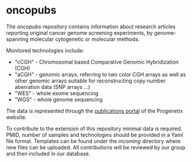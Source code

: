 # oncopubs

The _oncopubs_ repository contains information about research articles reporting original cancer genome screening experiments, by genome-spanning molecular cytogenetic or molecular methods.

Monitored technologies include:

* "cCGH" - Chromosomal based Comparative Genomic Hybridization (CGH)
* "aCGH" - genomic arrays, referring to two color CGH arrays as well as other genomic arrays suitable for reconstructing copy number aberration data (SNP arrays ...)
* "WES" - whole exome sequencing
* "WGS" - whole genome sequencing

The data is represented through the [publications portal](http://progenetix.org/publications/) of the Progenetix website.

To contribute to the extension of this repository minimal data is required. PMID, number of samples and technologies should be provided in a Yaml file format. Templates can be found under the _incoming_ directory where new files can be uploaded. All contributions will be reviewed by our group and then included in our database.

